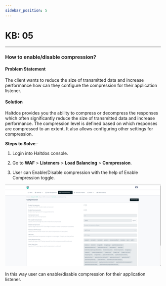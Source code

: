 ```yaml
---
sidebar_position: 5
---
```


# KB: 05

---

### **How to enable/disable compression?**

#### **Problem Statement**

The client wants to reduce the size of transmitted data and increase performance how can they configure the compression for their application listener.

#### **Solution**

Haltdos provides you the ability to compress or decompress the responses which often significantly reduce the size of transmitted data and increase performance. The compression level is defined based on which responses are compressed to an extent. It also allows configuring other settings for compression.

**Steps to Solve**:-

1. Login into Haltdos console.

2. Go to **WAF** > **Listeners** > **Load Balancing** > **Compression**.

3. User can Enable/Disable compression with the help of Enable Compression toggle.

![kb-05](/img/waf/v8/kb/compression.png)

In this way user can enable/disable compression for their application listener.

